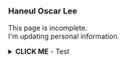 ### Haneul Oscar Lee

This page is incomplete. <br>
I'm updating personal information.




<details><summary><b>CLICK ME</b> - Test</summary>

* [Move to page](https://haneuloscarlee.github.io/) - **Link test** 

* [Move to page](https://haneuloscarlee.github.io/) - **Link test** 

* [Move to page](https://haneuloscarlee.github.io/) - **Link test** 

* [Move to page](https://haneuloscarlee.github.io/) - **Link test** 

</details>